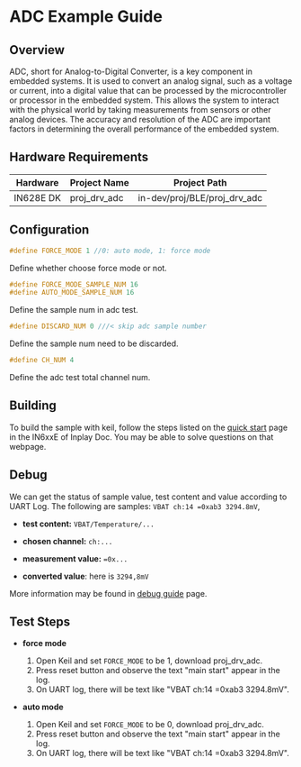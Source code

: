 # ADC Example Guide

## Overview

ADC, short for Analog-to-Digital Converter, is a key component in embedded systems. It is used to convert an analog signal, such as a voltage or current, into a digital value that can be processed by the microcontroller or processor in the embedded system. This allows the system to interact with the physical world by taking measurements from sensors or other analog devices. The accuracy and resolution of the ADC are important factors in determining the overall performance of the embedded system.



## Hardware Requirements

| Hardware  | Project Name | Project Path                 |
| --------- | ------------ | ---------------------------- |
| IN628E DK | proj_drv_adc | in-dev/proj/BLE/proj_drv_adc |



## Configuration

```c
#define FORCE_MODE 1 //0: auto mode, 1: force mode
```
Define whether choose force mode or not.

```c
#define FORCE_MODE_SAMPLE_NUM 16
#define AUTO_MODE_SAMPLE_NUM 16
```
Define the sample num in adc test.

```c
#define DISCARD_NUM 0 ///< skip adc sample number
```
Define the sample num need to be discarded.

```c
#define CH_NUM 4
```

Define the adc test total channel num.



## Building

To build the sample with keil, follow the steps listed on the [quick start](https://inplay-inc.github.io/docs/in6xxe/quick-start.html) page in the IN6xxE  of Inplay Doc. You may be able to solve questions on that webpage.



## Debug

We can get the status of sample value, test content and value according to UART Log. The following are samples: `VBAT ch:14 =0xab3 3294.8mV`,

- **test content:**  `VBAT/Temperature/...`

- **chosen channel:** `ch:...`

- **measurement value:** `=0x...`

- **converted value**: here is `3294,8mV`

More information may be found in  [debug guide](https://inplay-inc.github.io/docs/in6xxe/samples/Debug-Guide) page.

  

## Test Steps

- **force mode**
  1. Open Keil and set `FORCE_MODE` to be 1, download proj_drv_adc.
  2. Press reset button and observe the text "main start" appear in the log.
  3. On UART log, there will be text like "VBAT ch:14 =0xab3 3294.8mV".

- **auto mode**
  1. Open Keil and set `FORCE_MODE` to be 0, download proj_drv_adc.
  2. Press reset button and observe the text "main start" appear in the log.
  3. On UART log, there will be text like "VBAT ch:14 =0xab3 3294.8mV".